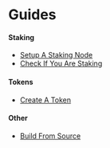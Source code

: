 # Guides

#### Staking

- [Setup A Staking Node](https://github.com/SpaceWorksCo/guides/blob/master/Setup-Staking-Node.md)
- [Check If You Are Staking](https://github.com/SpaceWorksCo/guides/blob/master/Check-If-You-Are-Staking.md)

#### Tokens

- [Create A Token](https://github.com/SpaceWorksCo/guides/blob/master/Create-A-Token.md)

#### Other

- [Build From Source](https://github.com/SpaceWorksCo/guides/blob/master/Build-From-Source.md)
